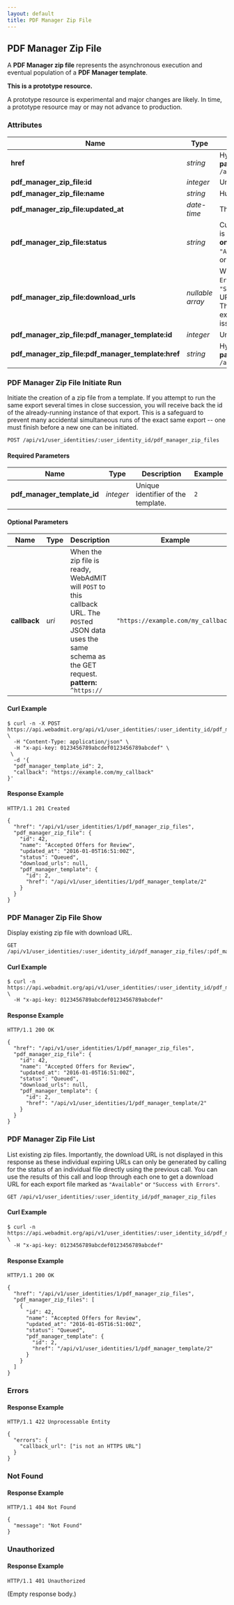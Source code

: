 ```yaml
---
layout: default
title: PDF Manager Zip File
---
```


<!-- WARNING: This is an automatically generated file.  Do not modify directly.  See script/generate-docs. -->

<h2><a name="resource-pdf_manager_zip_file"></a>PDF Manager Zip File</h2>

<p>A <strong>PDF Manager zip file</strong> represents the asynchronous execution and eventual population of a <strong>PDF Manager template</strong>.</p>

<div class="alert alert-warning">
  <p><strong>This is a prototype resource.</strong></p>
  <p>A prototype resource is experimental and major changes are likely. In time, a prototype resource may or may not advance to production.</p>
</div>

<h3>Attributes</h3>

<table><thead>
<tr>
<th>Name</th>
<th>Type</th>
<th>Description</th>
<th>Example</th>
</tr>
</thead><tbody>
<tr>
<td><strong>href</strong></td>
<td><em>string</em></td>
<td>Hypertext reference to this resource.<br/> <strong>pattern:</strong> <code>/api/v1/user_identities/\d+/pdf_manager_zip_files</code></td>
<td><code>&quot;/api/v1/user_identities/1/pdf_manager_zip_files&quot;</code></td>
</tr>
<tr>
<td><strong>pdf_manager_zip_file:id</strong></td>
<td><em>integer</em></td>
<td>Unique identifier of this zip file.</td>
<td><code>42</code></td>
</tr>
<tr>
<td><strong>pdf_manager_zip_file:name</strong></td>
<td><em>string</em></td>
<td>Human-readable name of this zip file.</td>
<td><code>&quot;Accepted Offers for Review&quot;</code></td>
</tr>
<tr>
<td><strong>pdf_manager_zip_file:updated_at</strong></td>
<td><em>date-time</em></td>
<td>The time that this zip file was last updated.</td>
<td><code>&quot;2016-01-05T16:51:00Z&quot;</code></td>
</tr>
<tr>
<td><strong>pdf_manager_zip_file:status</strong></td>
<td><em>string</em></td>
<td>Current state of this zip file.  When <code>&quot;Available&quot;</code>, the file is ready for download.<br/> <strong>one of:</strong><code>&quot;Initializing&quot;</code> or <code>&quot;Queued&quot;</code> or <code>&quot;In Progress&quot;</code> or <code>&quot;Available&quot;</code> or <code>&quot;Success with Errors&quot;</code> or <code>&quot;Empty List&quot;</code> or <code>&quot;Failed&quot;</code></td>
<td><code>&quot;Queued&quot;</code></td>
</tr>
<tr>
<td><strong>pdf_manager_zip_file:download_urls</strong></td>
<td><em>nullable array</em></td>
<td>When <code>status</code> is <strong>not</strong> <code>&quot;Available&quot;</code> or <code>&quot;Success with Errors&quot;</code>, this is <code>null</code>.  When status is <code>&quot;Available&quot;</code> or <code>&quot;Success with Errors&quot;</code>, this is an array of <em>temporary</em> URIs for downloading that expire within 30 seconds.  The download URL can always be re-generated if it expires by re-calling this method -- a new URL will be issued.</td>
<td><code>null</code></td>
</tr>
<tr>
<td><strong>pdf_manager_zip_file:pdf_manager_template:id</strong></td>
<td><em>integer</em></td>
<td>Unique identifier of the template.</td>
<td><code>2</code></td>
</tr>
<tr>
<td><strong>pdf_manager_zip_file:pdf_manager_template:href</strong></td>
<td><em>string</em></td>
<td>Hypertext reference to the template.<br/> <strong>pattern:</strong> <code>/api/v1/user_identities/\d+/pdf_manager_template/\d+</code></td>
<td><code>&quot;/api/v1/user_identities/1/pdf_manager_template/2&quot;</code></td>
</tr>
</tbody></table>

<h3>PDF Manager Zip File Initiate Run</h3>

<p>Initiate the creation of a zip file from a template.  If you attempt to run the same export several times in close succession, you will receive back the id of the already-running instance of that export. This is a safeguard to prevent many accidental simultaneous runs of the exact same export -- one must finish before a new one can be initiated.</p>

<pre><code>POST /api/v1/user_identities/:user_identity_id/pdf_manager_zip_files
</code></pre>

<h4>Required Parameters</h4>

<table><thead>
<tr>
<th>Name</th>
<th>Type</th>
<th>Description</th>
<th>Example</th>
</tr>
</thead><tbody>
<tr>
<td><strong>pdf_manager_template_id</strong></td>
<td><em>integer</em></td>
<td>Unique identifier of the template.</td>
<td><code>2</code></td>
</tr>
</tbody></table>

<h4>Optional Parameters</h4>

<table><thead>
<tr>
<th>Name</th>
<th>Type</th>
<th>Description</th>
<th>Example</th>
</tr>
</thead><tbody>
<tr>
<td><strong>callback</strong></td>
<td><em>uri</em></td>
<td>When the zip file is ready, WebAdMIT will <code>POST</code> to this callback URL.  The <code>POST</code>ed JSON data uses the same schema as the GET request.<br/> <strong>pattern:</strong> <code>^https://</code></td>
<td><code>&quot;https://example.com/my_callback&quot;</code></td>
</tr>
</tbody></table>

<h4>Curl Example</h4>

<pre lang="bash"><code>$ curl -n -X POST https://api.webadmit.org/api/v1/user_identities/:user_identity_id/pdf_manager_zip_files \
  -H &quot;Content-Type: application/json&quot; \
  -H &quot;x-api-key: 0123456789abcdef0123456789abcdef&quot; \
 \
  -d &#39;{
  &quot;pdf_manager_template_id&quot;: 2,
  &quot;callback&quot;: &quot;https://example.com/my_callback&quot;
}&#39;
</code></pre>

<h4>Response Example</h4>

<pre><code>HTTP/1.1 201 Created
</code></pre>

<pre lang="json"><code>{
  &quot;href&quot;: &quot;/api/v1/user_identities/1/pdf_manager_zip_files&quot;,
  &quot;pdf_manager_zip_file&quot;: {
    &quot;id&quot;: 42,
    &quot;name&quot;: &quot;Accepted Offers for Review&quot;,
    &quot;updated_at&quot;: &quot;2016-01-05T16:51:00Z&quot;,
    &quot;status&quot;: &quot;Queued&quot;,
    &quot;download_urls&quot;: null,
    &quot;pdf_manager_template&quot;: {
      &quot;id&quot;: 2,
      &quot;href&quot;: &quot;/api/v1/user_identities/1/pdf_manager_template/2&quot;
    }
  }
}
</code></pre>

<h3>PDF Manager Zip File Show</h3>

<p>Display existing zip file with download URL.</p>

<pre><code>GET /api/v1/user_identities/:user_identity_id/pdf_manager_zip_files/:pdf_manager_zip_file_id
</code></pre>

<h4>Curl Example</h4>

<pre lang="bash"><code>$ curl -n https://api.webadmit.org/api/v1/user_identities/:user_identity_id/pdf_manager_zip_files/:pdf_manager_zip_file_id \
  -H &quot;x-api-key: 0123456789abcdef0123456789abcdef&quot;
</code></pre>

<h4>Response Example</h4>

<pre><code>HTTP/1.1 200 OK
</code></pre>

<pre lang="json"><code>{
  &quot;href&quot;: &quot;/api/v1/user_identities/1/pdf_manager_zip_files&quot;,
  &quot;pdf_manager_zip_file&quot;: {
    &quot;id&quot;: 42,
    &quot;name&quot;: &quot;Accepted Offers for Review&quot;,
    &quot;updated_at&quot;: &quot;2016-01-05T16:51:00Z&quot;,
    &quot;status&quot;: &quot;Queued&quot;,
    &quot;download_urls&quot;: null,
    &quot;pdf_manager_template&quot;: {
      &quot;id&quot;: 2,
      &quot;href&quot;: &quot;/api/v1/user_identities/1/pdf_manager_template/2&quot;
    }
  }
}
</code></pre>

<h3>PDF Manager Zip File List</h3>

<p>List existing zip files.  Importantly, the download URL is not displayed in this response as these individual expiring URLs can only be generated by calling for the status of an individual file directly using the previous call. You can use the results of this call and loop through each one to get a download URL for each export file marked as <code>&quot;Available&quot;</code> or <code>&quot;Success with Errors&quot;</code>.</p>

<pre><code>GET /api/v1/user_identities/:user_identity_id/pdf_manager_zip_files
</code></pre>

<h4>Curl Example</h4>

<pre lang="bash"><code>$ curl -n https://api.webadmit.org/api/v1/user_identities/:user_identity_id/pdf_manager_zip_files \
  -H &quot;x-api-key: 0123456789abcdef0123456789abcdef&quot;
</code></pre>

<h4>Response Example</h4>

<pre><code>HTTP/1.1 200 OK
</code></pre>

<pre lang="json"><code>{
  &quot;href&quot;: &quot;/api/v1/user_identities/1/pdf_manager_zip_files&quot;,
  &quot;pdf_manager_zip_files&quot;: [
    {
      &quot;id&quot;: 42,
      &quot;name&quot;: &quot;Accepted Offers for Review&quot;,
      &quot;updated_at&quot;: &quot;2016-01-05T16:51:00Z&quot;,
      &quot;status&quot;: &quot;Queued&quot;,
      &quot;pdf_manager_template&quot;: {
        &quot;id&quot;: 2,
        &quot;href&quot;: &quot;/api/v1/user_identities/1/pdf_manager_template/2&quot;
      }
    }
  ]
}
</code></pre>

<h3>Errors</h3>

<h4>Response Example</h4>

<pre><code>HTTP/1.1 422 Unprocessable Entity
</code></pre>

<pre lang="json"><code>{
  &quot;errors&quot;: {
    &quot;callback_url&quot;: [&quot;is not an HTTPS URL&quot;]
  }
}
</code></pre>

<h3>Not Found</h3>

<h4>Response Example</h4>

<pre><code>HTTP/1.1 404 Not Found
</code></pre>

<pre lang="json"><code>{
  &quot;message&quot;: &quot;Not Found&quot;
}
</code></pre>

<h3>Unauthorized</h3>

<h4>Response Example</h4>

<pre><code>HTTP/1.1 401 Unauthorized
</code></pre>

<p>(Empty response body.)</p>

